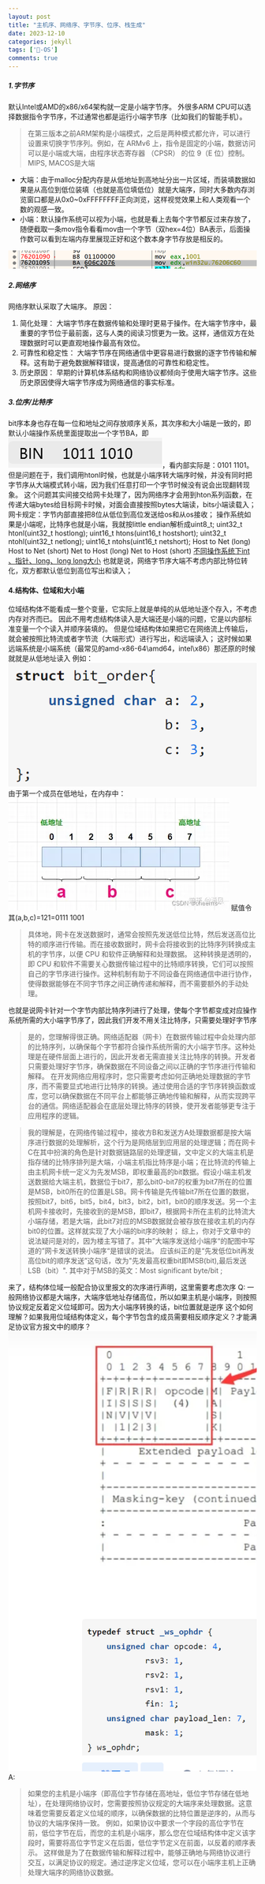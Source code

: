 ```yaml
---
layout: post
title: "主机序、网络序、字节序、位序、栈生成"
date: 2023-12-10
categories: jekyll
tags: ['🥁-OS']
comments: true
---
```


##### 1.字节序
默认Intel或AMD的x86/x64架构就一定是小端字节序。
外很多ARM CPU可以选择数据指令字节序，不过通常也都是运行小端字节序（比如我们的智能手机）。
> 在第三版本之前ARM架构是小端模式，之后是两种模式都允许，可以进行设置来切换字节序列。例如，在 ARMv6 上，指令是固定的小端，数据访问可以是小端或大端，由程序状态寄存器 （CPSR） 的位 9（E 位）控制。
> MIPS, MACOS是大端

- 大端：由于malloc分配内存是从低地址到高地址分出一片区域，而装填数据如果是从高位到低位装填（也就是高位填低位）就是大端序，同时大多数内存浏览窗口都是从0x0~0xFFFFFFFF正向浏览，这样视觉效果上和人类观看一个数的观感一致。
- 小端：默认操作系统可以视为小端，也就是看上去每个字节都反过来存放了，随便截取一条mov指令看看mov由一个字节（双hex=4位）BA表示，后面操作数可以看到左端内存里展现正好和这个数本身字节存放是相反的。

![image.png](images/1692172702360-b09e5e8f-64df-4347-ae03-375041f5ad84.png)
##### 2.网络序
网络序默认采取了大端序。
原因：

1. 简化处理： 大端字节序在数据传输和处理时更易于操作。在大端字节序中，最重要的字节位于最前面，这与人类的阅读习惯更为一致。这样，通信双方在处理数据时可以更直观地操作最高有效位。
2. 可靠性和稳定性： 大端字节序在网络通信中更容易进行数据的逐字节传输和解释。这有助于避免数据解释错误，提高通信的可靠性和稳定性。
3. 历史原因： 早期的计算机体系结构和网络协议都倾向于使用大端字节序。这些历史原因使得大端字节序成为网络通信的事实标准。

##### 3.位序/比特序
bit序本身也存在每一位和地址之间存放顺序关系，其次序和大小端是一致的，即默认小端操作系统里面提取出一个字节BA，即![image.png](images/1692172958454-4acaa1dc-13cf-4c80-a7a0-c49a8f37d97c.png)，看内部实际是：0101 1101。
但是问题在于，我们调用htonl时候，也就是小端序转大端序时候，并没有同时把字节序从大端模式转小端，因为我们任意打印一个字节时候没有说会出现翻转现象。
这个问题其实间接交给网卡处理了，因为网络序才会用到hton系列函数，在传递大端bytes给目标网卡时候，对面会直接按照bytes大端读，bits小端读载入；
网卡规定：字节内部直接把8位从低位到高位发送给os和从os接收；
操作系统如果是小端呢，比特序也就是小端，我就按little endian解析成uint8_t;
uint32_t htonl(uint32_t hostlong);
uint16_t htons(uint16_t hostshort);
uint32_t ntohl(uint32_t netlong);
uint16_t ntohs(uint16_t netshort);
Host to Net (long)
Host to Net (short)
Net to Host (long)
Net to Host (short)
[不同操作系统下int 、指针、long、long long大小](https://www.yuque.com/u26180163/zp8dwe/ughz0r21lkegq2u4?view=doc_embed)
也就是说，网络字节序大端不考虑内部比特位转化，双方都默认低位到高位写出和读入；

#### 4.结构体、位域和大小端
位域结构体不能看成一整个变量，它实际上就是单纯的从低地址逐个存入，不考虑内存对齐而已。
因此不用考虑结构体读入是大端还是小端的问题，它是以内部标准变量一个个读入并顺序装填的。
但是位域结构体如果把它在网络流上传输后，就会被按照比特流或者字节流（大端形式）进行写出，和远端读入；
这时候如果远端系统是小端系统（最常见的amd-x86-64\amd64，intel\x86）那还原的时候就就是从低地址读入
例如：
![image.png](images/1692177433503-0608eae4-4ae2-47ff-b58d-48f8393d9a10.png)
由于第一个成员在低地址，在内存中：
![](images/1692177456068-80ea7108-4590-4ce2-9a26-d5f556518083.webp)
赋值令其(a,b,c)=121=0111 1001
> 具体地，网卡在发送数据时，通常会按照先发送低位比特，然后发送高位比特的顺序进行传输。而在接收数据时，网卡会将接收到的比特序列转换成主机的字节序，以便 CPU 和软件正确解释和处理数据。
> 这种转换是透明的，即 CPU 和软件不需要关心数据传输过程中的比特顺序转换，它们可以按照自己的字节序进行操作。这种机制有助于不同设备在网络通信中进行协作，使得数据能够在不同字节序之间正确传递和解释，而不需要额外的手动处理。

也就是说网卡针对一个字节内部比特序列进行了处理，使每个字节都变成对应操作系统所需的大小端字节序了，因此我们开发不用关注比特序，只需要处理好字节序
> 是的，您理解得很正确。网络适配器（网卡）在数据传输过程中会处理内部的比特序列，以确保每个字节都符合操作系统所需的大小端字节序。这种处理是在硬件层面上进行的，因此开发者无需直接关注比特序的转换。开发者只需要处理好字节序，确保数据在不同设备之间以正确的字节序进行传输和解释。
> 在开发网络应用程序时，您只需要考虑如何正确地处理数据的字节序，而不需要显式地进行比特序的转换。通过使用合适的字节序转换函数或库，您可以确保数据在不同平台上都能够正确地传输和解释，从而实现跨平台的通信。网络适配器会在底层处理比特序的转换，使开发者能够更专注于应用程序的逻辑。

> 我的理解是，在网络传输过程中，接收方B和发送方A处理数据都是按大端序进行数据的处理解析，这个行为是网络层到应用层的处理逻辑；而在网卡C在其中扮演的角色是针对数据链路层的处理逻辑，文中定义的大端主机是指存储的比特序排列是大端，小端主机指比特序是小端；在比特流的传输上由主机网卡统一定义为先发MSB，即权重最高的bit数据。假设小端主机发送数据给大端主机，数据位于bit7，那么bit0-bit7的权重为bit7所在的位置是MSB，bit0所在的位置是LSB。网卡传输是先传输bit7所在位置的数据，按照bit7，bit6，bit5，bit4，bit3，bit2，bit1，bit0的顺序发送。另一个主机网卡接收时，先接收到的是MSB，即bit7，根据网卡所在主机的比特流大小端存储，若是大端，此bit7对应的MSB数据就会被存放在接收主机的内存bit0的位置。这样就实现了大小端的bit序的映射；
> 综上，你对于文章中的说法疑问是对的，因为楼主写错了。其中”大端序发送给小端序“的配图中写道的”网卡发送转换小端序“是错误的说法。
> 应该纠正的是“先发低位bit再发高位bit的顺序发送”这句话，改为"先发最高权重bit即MSB(bit),最后发送LSB（bit）".
> 其中对于MSB的英文：Most significant byte/bit ;


来了，结构体位域一般配合协议里报文的次序进行声明，这里需要考虑次序
Q:
一般网络协议都是大端序，大端序低地址存储高位，所以如果主机是小端序，则按照协议规定反着定义位域即可。因为大小端序转换的话，bit位置就是逆序 这个如何理解？如果我用位域结构体定义，每个字节包含的成员需要相反顺序定义？才能满足协议官方报文中的顺序？
![image.png](images/1692178578873-7ba83339-4b73-4b8b-b7ab-4ce0a6aeed0d.png)
A:
> 如果您的主机是小端序（即高位字节存储在高地址，低位字节存储在低地址），在处理网络协议时，您需要按照协议规定的大端序来处理数据。这意味着您需要反着定义位域的顺序，以确保数据的比特位置是逆序的，从而与协议的大端序保持一致。
> 例如，如果协议中要求一个字段的高位字节在前，低位字节在后，而您的主机是小端序，那么您在位域结构体中定义该字段时，需要将高位字节定义在后面，低位字节定义在前面，以反着的顺序表示。
> 这样做是为了在数据传输和解释过程中，能够正确地与网络协议进行交互，以满足协议的规定。通过逆序定义位域，您可以在小端序主机上正确处理大端序的网络协议数据。


